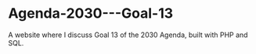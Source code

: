 # Agenda-2030---Goal-13
A website where I discuss Goal 13 of the 2030 Agenda, built with PHP and SQL.
